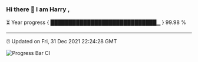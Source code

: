 ### Hi there 👋 I am Harry , 

⏳ Year progress { █████████████████████████████▁ } 99.98 %

---

⏰ Updated on Fri, 31 Dec 2021 22:24:28 GMT

![Progress Bar CI](https://github.com/duykhang68/duykhang68/workflows/Progress%20Bar%20CI/badge.svg)
